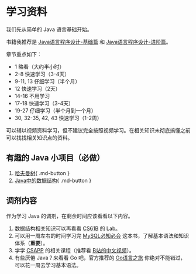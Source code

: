 # 学习资料

我们先从简单的 Java 语言基础开始。

书籍我推荐是 [Java语言程序设计-基础篇](https://item.m.jd.com/product/10028902912241.html) 和 [Java语言程序设计-进阶篇](https://item.m.jd.com/product/10036654536931.html)。

章节重点如下：

- 1 略看（大约半小时）
- 2-8 快速学习（3-4天）
- 9-11, 13 仔细学习（半个月）
- 12 快速学习（2天）
- 14-16 不用学习
- 17-18 快速学习（3-4天）
- 19-27 仔细学习（半个月到一个月）
- 30, 32-35, 42, 43 快速学习（1-2周）

可以辅以视频资料学习，但不建议完全按照视频学习。在相关知识未彻底搞懂之前可以找找相关知识点的资料。

## 有趣的 Java 小项目（必做）

1. [哈夫曼树](../project/huffman-tree.md){ .md-button }
2. [Java中的数据结构](../project/data-struct-java.md){ .md-button }

## 调剂内容

作为学习 Java 的调剂，在剩余时间应该看看以下内容。

1. 数据结构相关知识可以再看看 [CS61B](https://inst.eecs.berkeley.edu/~cs61b/sp22/) 的 Lab。
2. 可以用一周左右的时间学习完 [MySQL必知必会](https://book.douban.com/subject/3354490/) 这本书，了解基本语法和知识体系（**重要**）。
3. 学学 [CSAPP](https://book.douban.com/subject/26912767/) 的相关课程（推荐看 [B站的中文视频](https://www.bilibili.com/video/av711375008)）。
4. 有些厌倦 Java？来看看 Go 吧，官方推荐的 [Go语言之旅](https://tour.go-zh.org/welcome/1) 你绝对不能错过，可以花一周去学习基本语法。